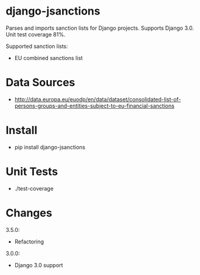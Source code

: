 django-jsanctions
=================

Parses and imports sanction lists for Django projects. Supports Django 3.0. Unit test coverage 81%.

Supported sanction lists:
* EU combined sanctions list

Data Sources
============

* http://data.europa.eu/euodp/en/data/dataset/consolidated-list-of-persons-groups-and-entities-subject-to-eu-financial-sanctions

Install
=======

* pip install django-jsanctions

Unit Tests
==========

* ./test-coverage

Changes
=======

3.5.0:
+ Refactoring

3.0.0:
+ Django 3.0 support

